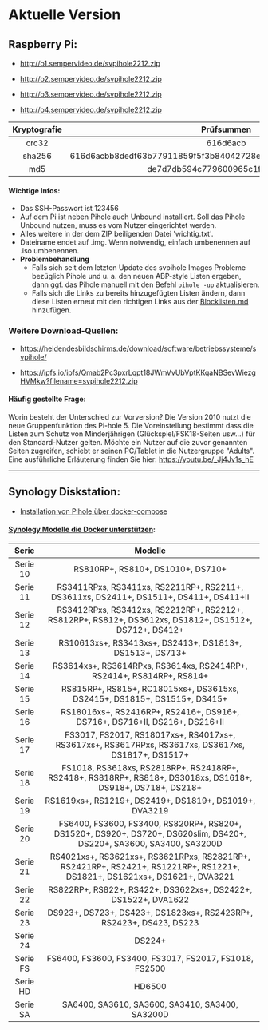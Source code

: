# Aktuelle Version


## Raspberry Pi:
- http://o1.sempervideo.de/svpihole2212.zip

- http://o2.sempervideo.de/svpihole2212.zip

- http://o3.sempervideo.de/svpihole2212.zip

- http://o4.sempervideo.de/svpihole2212.zip

| Kryptografie | Prüfsummen                                                       |
|:------------:|:----------------------------------------------------------------:|
| crc32        | 616d6acb                                                         |
| sha256       | 616d6acbb8dedf63b77911859f5f3b84042728eec1da338f942c7a3eb22739ec |
| md5          | de7d7db594c779600965c1fda9ce8522                                 |

#### Wichtige Infos:
- Das SSH-Passwort ist 123456
- Auf dem Pi ist neben Pihole auch Unbound installiert. Soll das Pihole Unbound nutzen, muss es vom Nutzer eingerichtet werden.
- Alles weitere in der dem ZIP beiligenden Datei 'wichtig.txt'.
- Dateiname endet auf .img. Wenn notwendig, einfach umbenennen auf .iso umbenennen.
- **Problembehandlung**
	- Falls sich seit dem letzten Update des svpihole Images Probleme bezüglich Pihole und u. a. den neuen ABP-style Listen ergeben, dann ggf. das Pihole manuell mit den Befehl `pihole -up` aktualisieren.
	- Falls sich die Links zu bereits hinzugefügten Listen ändern, dann diese Listen erneut mit den richtigen Links aus der [Blocklisten.md](./Blocklisten.md) hinzufügen.

### Weitere Download-Quellen:
- https://heldendesbildschirms.de/download/software/betriebssysteme/svpihole/

- https://ipfs.io/ipfs/Qmab2Pc3pxrLqpt18JWmVvUbVptKKqaNBSevWiezgHVMkw?filename=svpihole2212.zip

#### Häufig gestellte Frage:
Worin besteht der Unterschied zur Vorversion?
Die Version 2010 nutzt die neue Gruppenfunktion des Pi-hole 5. Die Voreinstellung bestimmt dass die Listen zum Schutz von Minderjährigen (Glückspiel/FSK18-Seiten usw...) für den Standard-Nutzer gelten. Möchte ein Nutzer auf die zuvor genannten Seiten zugreifen, schiebt er seinen PC/Tablet in die Nutzergruppe "Adults". Eine ausführliche Erläuterung finden Sie hier: https://youtu.be/_Jj4Jv1s_hE

-----

## Synology Diskstation:
-  [Installation von Pihole über docker-compose](https://www.youtube.com/watch?v=dZKDlfqXRuc)

#### [Synology Modelle die Docker unterstützen](https://www.youtube.com/watch?v=2X1vrnZBpzc):
| Serie    | Modelle                                                                                                                   |
|:--------:|:-------------------------------------------------------------------------------------------------------------------------:|
| Serie 10 | RS810RP+, RS810+, DS1010+, DS710+                                                                                         |
| Serie 11 | RS3411RPxs, RS3411xs, RS2211RP+, RS2211+, DS3611xs, DS2411+, DS1511+, DS411+, DS411+II                                    |
| Serie 12 | RS3412RPxs, RS3412xs, RS2212RP+, RS2212+, RS812RP+, RS812+, DS3612xs, DS1812+, DS1512+, DS712+, DS412+                    |
| Serie 13 | RS10613xs+, RS3413xs+, DS2413+, DS1813+, DS1513+, DS713+                                                                  |
| Serie 14 | RS3614xs+, RS3614RPxs, RS3614xs, RS2414RP+, RS2414+, RS814RP+, RS814+                                                     |
| Serie 15 | RS815RP+, RS815+, RC18015xs+, DS3615xs, DS2415+, DS1815+, DS1515+, DS415+                                                 |
| Serie 16 | RS18016xs+, RS2416RP+, RS2416+, DS916+, DS716+, DS716+II, DS216+, DS216+II                                                |
| Serie 17 | FS3017, FS2017, RS18017xs+, RS4017xs+, RS3617xs+, RS3617RPxs, RS3617xs, DS3617xs, DS1817+, DS1517+                        |
| Serie 18 | FS1018, RS3618xs, RS2818RP+, RS2418RP+, RS2418+, RS818RP+, RS818+, DS3018xs, DS1618+, DS918+, DS718+, DS218+              |
| Serie 19 | RS1619xs+, RS1219+, DS2419+, DS1819+, DS1019+, DVA3219                                                                    |
| Serie 20 | FS6400, FS3600, FS3400, RS820RP+, RS820+, DS1520+, DS920+, DS720+, DS620slim, DS420+, DS220+, SA3600, SA3400, SA3200D     |
| Serie 21 | RS4021xs+, RS3621xs+, RS3621RPxs, RS2821RP+, RS2421RP+, RS2421+, RS1221RP+, RS1221+, DS1821+, DS1621xs+, DS1621+, DVA3221 |
| Serie 22 | RS822RP+, RS822+, RS422+, DS3622xs+, DS2422+, DS1522+, DVA1622                                                            |
| Serie 23 | DS923+, DS723+, DS423+, DS1823xs+, RS2423RP+, RS2423+, DS423, DS223                                                       |
| Serie 24 | DS224+                                                                                                                    |
| Serie FS | FS6400, FS3600, FS3400, FS3017, FS2017, FS1018, FS2500                                                                    |
| Serie HD | HD6500                                                                                                                    |
| Serie SA | SA6400, SA3610, SA3600, SA3410, SA3400, SA3200D                                                                           |


